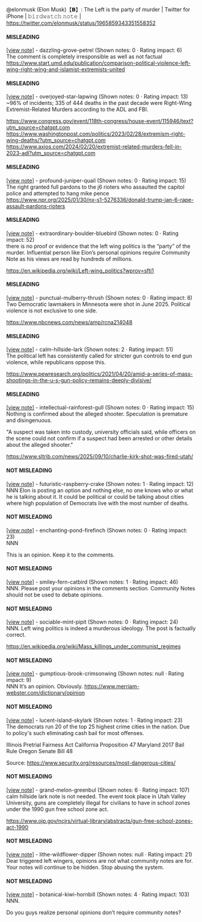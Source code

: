 @elonmusk (Elon Musk)【𝗕】: The Left is the party of murder | Twitter for iPhone | 𝚋𝚒𝚛𝚍𝚠𝚊𝚝𝚌𝚑 𝚗𝚘𝚝𝚎 | https://twitter.com/elonmusk/status/1965859343351558352

#### MISLEADING

[[view note]](https://x.com/i/birdwatch/n/1965897953547100574) - dazzling-grove-petrel (Shown notes: 0 · Rating impact: 6)\
The comment is completely irresponsible as well as not factual https://www.start.umd.edu/publication/comparison-political-violence-left-wing-right-wing-and-islamist-extremists-united

#### MISLEADING

[[view note]](https://x.com/i/birdwatch/n/1965896948998631433) - overjoyed-star-lapwing (Shown notes: 0 · Rating impact: 13)\
~96% of incidents; 335 of 444 deaths in the past decade were Right-Wing Extremist-Related Murders according to the ADL and FBI. 

https://www.congress.gov/event/118th-congress/house-event/115946/text?utm_source=chatgpt.com
https://www.washingtonpost.com/politics/2023/02/28/extremism-right-wing-deaths/?utm_source=chatgpt.com
https://www.axios.com/2024/02/20/extremist-related-murders-fell-in-2023-adl?utm_source=chatgpt.com

#### MISLEADING

[[view note]](https://x.com/i/birdwatch/n/1965896176458191184) - profound-juniper-quail (Shown notes: 0 · Rating impact: 15)\
The right granted full pardons to the j6 rioters who assaulted the capitol police and attempted to hang mike pence 
https://www.npr.org/2025/01/30/nx-s1-5276336/donald-trump-jan-6-rape-assault-pardons-rioters

#### MISLEADING

[[view note]](https://x.com/i/birdwatch/n/1965885021463470358) - extraordinary-boulder-bluebird (Shown notes: 0 · Rating impact: 52)\
there is no proof or evidence that the left wing politics  is the “party” of the murder. Influential person like Elon’s personal opinions require Community Note as his views are read by hundreds of millions. 


https://en.wikipedia.org/wiki/Left-wing_politics?wprov=sfti1

#### MISLEADING

[[view note]](https://x.com/i/birdwatch/n/1965873157799293439) - punctual-mulberry-thrush (Shown notes: 0 · Rating impact: 8)\
Two Democratic lawmakers in Minnesota were shot in June 2025. Political violence is not exclusive to one side.

https://www.nbcnews.com/news/amp/rcna214048

#### MISLEADING

[[view note]](https://x.com/i/birdwatch/n/1965869805971591586) - calm-hillside-lark (Shown notes: 2 · Rating impact: 51)\
The political left has consistently called for stricter gun controls to end gun violence, while republicans oppose this.

https://www.pewresearch.org/politics/2021/04/20/amid-a-series-of-mass-shootings-in-the-u-s-gun-policy-remains-deeply-divisive/

#### MISLEADING

[[view note]](https://x.com/i/birdwatch/n/1965864454714728632) - intellectual-rainforest-gull (Shown notes: 0 · Rating impact: 15)\
Nothing is confirmed about the alleged shooter. Speculation is premature and disingenuous.

"A suspect was taken into custody, university officials said, while officers on the scene could not confirm if a suspect had been arrested or other details about the alleged shooter."

https://www.sltrib.com/news/2025/09/10/charlie-kirk-shot-was-fired-utah/

#### NOT MISLEADING

[[view note]](https://x.com/i/birdwatch/n/1965916274409550063) - futuristic-raspberry-crake (Shown notes: 1 · Rating impact: 12)\
NNN
Elon is posting an option and nothing else, no one knows who or what he is talking about it. It could be political or could be talking about cities where high population of Democrats live with the most number of deaths.

#### NOT MISLEADING

[[view note]](https://x.com/i/birdwatch/n/1965915986420445656) - enchanting-pond-firefinch (Shown notes: 0 · Rating impact: 23)\
NNN

This is an opinion.  Keep it to the comments.

#### NOT MISLEADING

[[view note]](https://x.com/i/birdwatch/n/1965892194612449477) - smiley-fern-catbird (Shown notes: 1 · Rating impact: 46)\
NNN.  Please post your opinions in the comments section.  Community Notes should not be used to debate opinions.

#### NOT MISLEADING

[[view note]](https://x.com/i/birdwatch/n/1965889276899365111) - sociable-mint-pipit (Shown notes: 0 · Rating impact: 24)\
NNN. Left wing politics is indeed a murderous ideology. The post is factually correct.

https://en.wikipedia.org/wiki/Mass_killings_under_communist_regimes



#### NOT MISLEADING

[[view note]](https://x.com/i/birdwatch/n/1965886682198323381) - gumptious-brook-crimsonwing (Shown notes: null · Rating impact: 9)\
NNN
It’s an opinion. Obviously.
https://www.merriam-webster.com/dictionary/opinion


#### NOT MISLEADING

[[view note]](https://x.com/i/birdwatch/n/1965877961275613596) - lucent-island-skylark (Shown notes: 1 · Rating impact: 23)\
The democrats run 20 of the top 25
highest crime cities in the nation. Due to policy's such eliminating cash bail for most offenses. 

Illinois Pretrial Fairness Act 
California Proposition 47
Maryland 2017 Bail Rule
Oregon Senate Bill 48

Source: https://www.security.org/resources/most-dangerous-cities/



#### NOT MISLEADING

[[view note]](https://x.com/i/birdwatch/n/1965874442611138772) - grand-melon-greenbul (Shown notes: 6 · Rating impact: 107)\
calm hillside lark note is not needed. The event took place in Utah Valley University, guns are completely illegal for civilians to have in school zones under the 1990 gun free school zone act.

 https://www.ojp.gov/ncjrs/virtual-library/abstracts/gun-free-school-zones-act-1990

#### NOT MISLEADING

[[view note]](https://x.com/i/birdwatch/n/1965872652268302469) - lithe-wildflower-dipper (Shown notes: null · Rating impact: 21)\
Dear triggered left wingers, opinions are not what community notes are for. Your notes will continue to be hidden. Stop abusing the system. 

#### NOT MISLEADING

[[view note]](https://x.com/i/birdwatch/n/1965870565912133914) - botanical-kiwi-hornbill (Shown notes: 4 · Rating impact: 103)\
NNN.

Do you guys realize personal opinions don’t require community notes?
